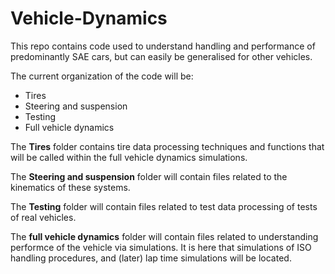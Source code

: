 # Vehicle-Dynamics
This repo contains code used to understand handling and performance of predominantly SAE cars, but can easily be generalised for other vehicles.


The current organization of the code will be:
* Tires
* Steering and suspension 
* Testing
* Full vehicle dynamics

The **Tires** folder contains tire data processing techniques and functions that will be called within the full vehicle dynamics simulations.

The **Steering and suspension** folder will contain files related to the kinematics of these systems.

The **Testing** folder will contain files related to test data processing of tests of real vehicles.

The **full vehicle dynamics** folder will contain files related to understanding performce of the vehicle via simulations. It is here that simulations of ISO handling procedures, and (later) lap time simulations will be located.
